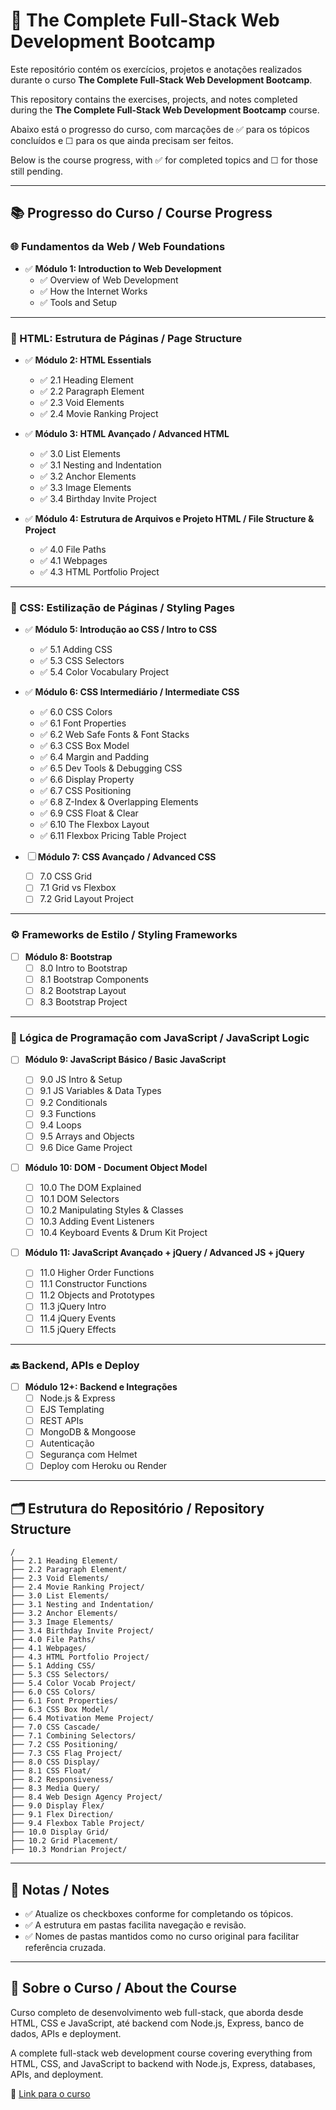 # 📘 The Complete Full-Stack Web Development Bootcamp

Este repositório contém os exercícios, projetos e anotações realizados durante o curso **The Complete Full-Stack Web Development Bootcamp**.

This repository contains the exercises, projects, and notes completed during the **The Complete Full-Stack Web Development Bootcamp** course.

Abaixo está o progresso do curso, com marcações de ✅ para os tópicos concluídos e ☐ para os que ainda precisam ser feitos.

Below is the course progress, with ✅ for completed topics and ☐ for those still pending.

---

## 📚 Progresso do Curso / Course Progress

### 🌐 Fundamentos da Web / Web Foundations
- ✅ **Módulo 1: Introduction to Web Development**
  - ✅ Overview of Web Development  
  - ✅ How the Internet Works  
  - ✅ Tools and Setup  

---

### 🧱 HTML: Estrutura de Páginas / Page Structure
- ✅ **Módulo 2: HTML Essentials**
  - ✅ 2.1 Heading Element  
  - ✅ 2.2 Paragraph Element  
  - ✅ 2.3 Void Elements  
  - ✅ 2.4 Movie Ranking Project  

- ✅ **Módulo 3: HTML Avançado / Advanced HTML**
  - ✅ 3.0 List Elements  
  - ✅ 3.1 Nesting and Indentation  
  - ✅ 3.2 Anchor Elements  
  - ✅ 3.3 Image Elements  
  - ✅ 3.4 Birthday Invite Project  

- ✅ **Módulo 4: Estrutura de Arquivos e Projeto HTML / File Structure & Project**
  - ✅ 4.0 File Paths  
  - ✅ 4.1 Webpages  
  - ✅ 4.3 HTML Portfolio Project  

---

### 🎨 CSS: Estilização de Páginas / Styling Pages
- ✅ **Módulo 5: Introdução ao CSS / Intro to CSS**
  - ✅ 5.1 Adding CSS  
  - ✅ 5.3 CSS Selectors  
  - ✅ 5.4 Color Vocabulary Project  

- ✅ **Módulo 6: CSS Intermediário / Intermediate CSS**
  - ✅ 6.0 CSS Colors  
  - ✅ 6.1 Font Properties  
  - ✅ 6.2 Web Safe Fonts & Font Stacks  
  - ✅ 6.3 CSS Box Model  
  - ✅ 6.4 Margin and Padding  
  - ✅ 6.5 Dev Tools & Debugging CSS  
  - ✅ 6.6 Display Property  
  - ✅ 6.7 CSS Positioning  
  - ✅ 6.8 Z-Index & Overlapping Elements  
  - ✅ 6.9 CSS Float & Clear  
  - ✅ 6.10 The Flexbox Layout  
  - ✅ 6.11 Flexbox Pricing Table Project  

- ☐ **Módulo 7: CSS Avançado / Advanced CSS**
  - ☐ 7.0 CSS Grid  
  - ☐ 7.1 Grid vs Flexbox  
  - ☐ 7.2 Grid Layout Project  

---

### ⚙️ Frameworks de Estilo / Styling Frameworks
- ☐ **Módulo 8: Bootstrap**
  - ☐ 8.0 Intro to Bootstrap  
  - ☐ 8.1 Bootstrap Components  
  - ☐ 8.2 Bootstrap Layout  
  - ☐ 8.3 Bootstrap Project  

---

### 🧠 Lógica de Programação com JavaScript / JavaScript Logic
- ☐ **Módulo 9: JavaScript Básico / Basic JavaScript**
  - ☐ 9.0 JS Intro & Setup  
  - ☐ 9.1 JS Variables & Data Types  
  - ☐ 9.2 Conditionals  
  - ☐ 9.3 Functions  
  - ☐ 9.4 Loops  
  - ☐ 9.5 Arrays and Objects  
  - ☐ 9.6 Dice Game Project  

- ☐ **Módulo 10: DOM - Document Object Model**
  - ☐ 10.0 The DOM Explained  
  - ☐ 10.1 DOM Selectors  
  - ☐ 10.2 Manipulating Styles & Classes  
  - ☐ 10.3 Adding Event Listeners  
  - ☐ 10.4 Keyboard Events & Drum Kit Project  

- ☐ **Módulo 11: JavaScript Avançado + jQuery / Advanced JS + jQuery**
  - ☐ 11.0 Higher Order Functions  
  - ☐ 11.1 Constructor Functions  
  - ☐ 11.2 Objects and Prototypes  
  - ☐ 11.3 jQuery Intro  
  - ☐ 11.4 jQuery Events  
  - ☐ 11.5 jQuery Effects  

---

### 🔙 Backend, APIs e Deploy
- ☐ **Módulo 12+: Backend e Integrações**
  - ☐ Node.js & Express  
  - ☐ EJS Templating  
  - ☐ REST APIs  
  - ☐ MongoDB & Mongoose  
  - ☐ Autenticação  
  - ☐ Segurança com Helmet  
  - ☐ Deploy com Heroku ou Render  

---

## 🗂️ Estrutura do Repositório / Repository Structure

```
/
├── 2.1 Heading Element/
├── 2.2 Paragraph Element/
├── 2.3 Void Elements/
├── 2.4 Movie Ranking Project/
├── 3.0 List Elements/
├── 3.1 Nesting and Indentation/
├── 3.2 Anchor Elements/
├── 3.3 Image Elements/
├── 3.4 Birthday Invite Project/
├── 4.0 File Paths/
├── 4.1 Webpages/
├── 4.3 HTML Portfolio Project/
├── 5.1 Adding CSS/
├── 5.3 CSS Selectors/
├── 5.4 Color Vocab Project/
├── 6.0 CSS Colors/
├── 6.1 Font Properties/
├── 6.3 CSS Box Model/
├── 6.4 Motivation Meme Project/
├── 7.0 CSS Cascade/
├── 7.1 Combining Selectors/
├── 7.2 CSS Positioning/
├── 7.3 CSS Flag Project/
├── 8.0 CSS Display/
├── 8.1 CSS Float/
├── 8.2 Responsiveness/
├── 8.3 Media Query/
├── 8.4 Web Design Agency Project/
├── 9.0 Display Flex/
├── 9.1 Flex Direction/
├── 9.4 Flexbox Table Project/
├── 10.0 Display Grid/
├── 10.2 Grid Placement/
├── 10.3 Mondrian Project/

```

---

## 📝 Notas / Notes

- ✅ Atualize os checkboxes conforme for completando os tópicos.  
- ✅ A estrutura em pastas facilita navegação e revisão.  
- ✅ Nomes de pastas mantidos como no curso original para facilitar referência cruzada.  

---

## 🚀 Sobre o Curso / About the Course

Curso completo de desenvolvimento web full-stack, que aborda desde HTML, CSS e JavaScript, até backend com Node.js, Express, banco de dados, APIs e deployment.

A complete full-stack web development course covering everything from HTML, CSS, and JavaScript to backend with Node.js, Express, databases, APIs, and deployment.

🔗 [Link para o curso](https://www.udemy.com/course/the-complete-web-development-bootcamp/)
